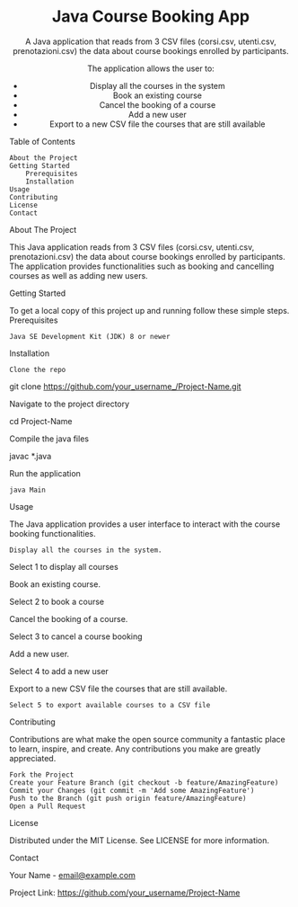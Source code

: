 <a name="readme-top"></a>
<div align="center">
  <h1>Java Course Booking App</h1>
  <p>A Java application that reads from 3 CSV files (corsi.csv, utenti.csv, prenotazioni.csv) the data about course bookings enrolled by participants.</p>
  <p>The application allows the user to:</p>
  <ul>
    <li>Display all the courses in the system</li>
    <li>Book an existing course</li>
    <li>Cancel the booking of a course</li>
    <li>Add a new user</li>
    <li>Export to a new CSV file the courses that are still available</li>
  </ul>
</div>
<!-- TABLE OF CONTENTS -->
Table of Contents

    About the Project
    Getting Started
        Prerequisites
        Installation
    Usage
    Contributing
    License
    Contact

<!-- ABOUT THE PROJECT -->
About The Project

This Java application reads from 3 CSV files (corsi.csv, utenti.csv, prenotazioni.csv) the data about course bookings enrolled by participants. The application provides functionalities such as booking and cancelling courses as well as adding new users.
<!-- GETTING STARTED -->
Getting Started

To get a local copy of this project up and running follow these simple steps.
Prerequisites

    Java SE Development Kit (JDK) 8 or newer

Installation

    Clone the repo


git clone https://github.com/your_username_/Project-Name.git

Navigate to the project directory

cd Project-Name

Compile the java files

javac *.java

Run the application

    java Main

<!-- USAGE EXAMPLES -->
Usage

The Java application provides a user interface to interact with the course booking functionalities.

    Display all the courses in the system.


Select 1 to display all courses

Book an existing course.

Select 2 to book a course

Cancel the booking of a course.

Select 3 to cancel a course booking

Add a new user.

Select 4 to add a new user

Export to a new CSV file the courses that are still available.

    Select 5 to export available courses to a CSV file

<!-- CONTRIBUTING -->
Contributing

Contributions are what make the open source community a fantastic place to learn, inspire, and create. Any contributions you make are greatly appreciated.

    Fork the Project
    Create your Feature Branch (git checkout -b feature/AmazingFeature)
    Commit your Changes (git commit -m 'Add some AmazingFeature')
    Push to the Branch (git push origin feature/AmazingFeature)
    Open a Pull Request

<!-- LICENSE -->
License

Distributed under the MIT License. See LICENSE for more information.
<!-- CONTACT -->
Contact

Your Name - email@example.com

Project Link: https://github.com/your_username/Project-Name
<!-- MARKDOWN LINKS & IMAGES -->
<!-- https://www.markdownguide.org/basic-syntax/#reference-style-links -->